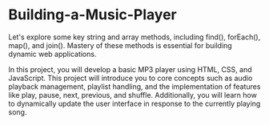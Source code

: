 # Building-a-Music-Player

Let's explore some key string and array methods, including find(), forEach(), map(), and join(). Mastery of these methods is essential for building dynamic web applications.

In this project, you will develop a basic MP3 player using HTML, CSS, and JavaScript. This project will introduce you to core concepts such as audio playback management, playlist handling, and the implementation of features like play, pause, next, previous, and shuffle. Additionally, you will learn how to dynamically update the user interface in response to the currently playing song.